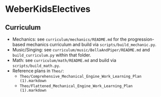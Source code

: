 # WeberKidsElectives

## Curriculum
- Mechanics: see `curriculum/mechanics/README.md` for the progression-based mechanics curriculum and build via `scripts/build_mechanic.py`.
- Music/Singing: see `curriculum/music/BellaAndPiper/README.md` and `build_curriculum.py` within that folder.
- Math: see `curriculum/math/README.md` and build via `scripts/build_math.py`.
- Reference plans in `Theo/`:
  - `Theo/Comprehensive_Mechanical_Engine_Work_Learning_Plan (1).markdown`
  - `Theo/Flattened_Mechanical_Engine_Work_Learning_Plan (1).markdown`

